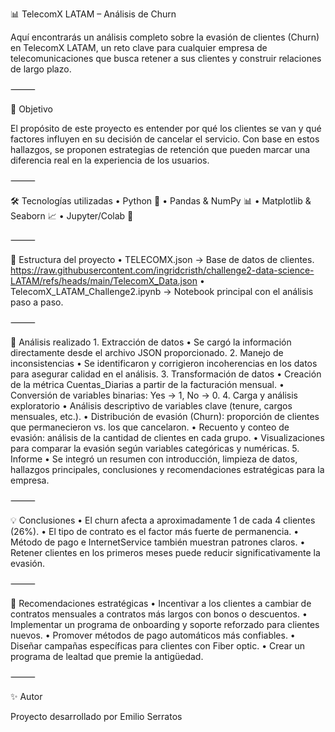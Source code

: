 📊 TelecomX LATAM – Análisis de Churn

Aquí encontrarás un análisis completo sobre la evasión de clientes (Churn) en TelecomX LATAM, un reto clave para cualquier empresa de telecomunicaciones que busca retener a sus clientes y construir relaciones de largo plazo.

⸻

🎯 Objetivo

El propósito de este proyecto es entender por qué los clientes se van y qué factores influyen en su decisión de cancelar el servicio.
Con base en estos hallazgos, se proponen estrategias de retención que pueden marcar una diferencia real en la experiencia de los usuarios.

⸻

🛠️ Tecnologías utilizadas
	•	Python 🐍
	•	Pandas & NumPy 📊
	•	Matplotlib & Seaborn 📈
	•	Jupyter/Colab 📓

⸻

📂 Estructura del proyecto
	•	TELECOMX.json → Base de datos de clientes. 
    https://raw.githubusercontent.com/ingridcristh/challenge2-data-science-LATAM/refs/heads/main/TelecomX_Data.json
	•	TelecomX_LATAM_Challenge2.ipynb → Notebook principal con el análisis paso a paso.

⸻

🔎 Análisis realizado
	1.	Extracción de datos
	•	Se cargó la información directamente desde el archivo JSON proporcionado.
	2.	Manejo de inconsistencias
	•	Se identificaron y corrigieron incoherencias en los datos para asegurar calidad en el análisis.
	3.	Transformación de datos
	•	Creación de la métrica Cuentas_Diarias a partir de la facturación mensual.
	•	Conversión de variables binarias: Yes → 1, No → 0.
	4.	Carga y análisis exploratorio
	•	Análisis descriptivo de variables clave (tenure, cargos mensuales, etc.).
	•	Distribución de evasión (Churn): proporción de clientes que permanecieron vs. los que cancelaron.
	•	Recuento y conteo de evasión: análisis de la cantidad de clientes en cada grupo.
	•	Visualizaciones para comparar la evasión según variables categóricas y numéricas.
	5.	Informe
	•	Se integró un resumen con introducción, limpieza de datos, hallazgos principales, conclusiones y recomendaciones estratégicas para la empresa.

⸻

💡 Conclusiones
	•	El churn afecta a aproximadamente 1 de cada 4 clientes (26%).
	•	El tipo de contrato es el factor más fuerte de permanencia.
	•	Método de pago e InternetService también muestran patrones claros.
	•	Retener clientes en los primeros meses puede reducir significativamente la evasión.

⸻

🚀 Recomendaciones estratégicas
	•	Incentivar a los clientes a cambiar de contratos mensuales a contratos más largos con bonos o descuentos.
	•	Implementar un programa de onboarding y soporte reforzado para clientes nuevos.
	•	Promover métodos de pago automáticos más confiables.
	•	Diseñar campañas específicas para clientes con Fiber optic.
	•	Crear un programa de lealtad que premie la antigüedad.

⸻

✨ Autor

Proyecto desarrollado por Emilio Serratos 
